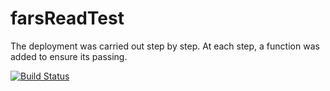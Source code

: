 # farsReadTest

The deployment was carried out step by step. At each step, a function was added to ensure its passing.


[![Build Status](https://travis-ci.org/jennychungpy/farsReadTest.svg?branch=master)](https://travis-ci.org/jennychungpy/farsReadTest)
